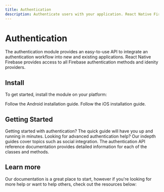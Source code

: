 ```yaml
---
title: Authentication
description: Authenticate users with your application. React Native Firebase integrates with all Firebase Auth providers.
---
```


# Authentication

The authentication module provides an easy-to-use API to integrate an authentication workflow into new and existing applications.
React Native Firebase provides access to all Firebase authentication methods and idenity providers.

<Youtube id="8sGY55yxicA" />

## Install

To get started, install the module on your platform:

<Grid columns="2">
	<Block
		icon="android"
		color="#A5C445"
		title="Android"
		to="/<< version >>/authentication/installation#android"
	>
    Follow the Android installation guide.
	</Block>
	<Block
		icon="ios"
		color="#ffc107"
		title="iOS"
		to="/<< version >>/authentication/installation#ios"
	>
		Follow the iOS installation guide.
	</Block>
</Grid>

## Getting Started

<Grid>
	<Block
		icon="build"
		color="#ffc107"
		title="Quick Start"
		to="/<< version >>/authentication/quick-start"
	>
    Getting started with authentication? The quick guide will have you up and running in minutes. 
	</Block>
	<Block
		icon="ios"
		color="#4CAF50"
		title="Guides"
		to="/guides?tag=auth"
	>
    Looking for advanced authentication help? Our indepth guides cover topics such as social integration.
	</Block>
  <Block
		icon="layers"
		color="#03A9F4"
		title="Reference"
		to="/<< version >>/authentication/reference"
	>
    The authentication API reference documentation provides detailed information for each of the classes and methods.
	</Block>
</Grid>

## Learn more

Our documentation is a great place to start, however if you're looking for more help or want to help others, 
check out the resources below:

<Grid>
	<Block
		icon="build"
		color="#ffc107"
		title="Stack Overflow"
		to="https://stackoverflow.com/questions/tagged/react-native-firebase-auth"
	/>
	<Block
		icon="ios"
		color="#4CAF50"
		title="Github Issues"
		to="https://github.com/invertase/react-native-firebase/issues?utf8=%E2%9C%93&q=is%3Aissue+sort%3Aupdated-desc+label%3Aauth+"
	/>
  <Block
		icon="layers"
		color="#03A9F4"
		title="Firebase Documentation"
		to="https://firebase.google.com/docs/auth/"
	/>
</Grid>
